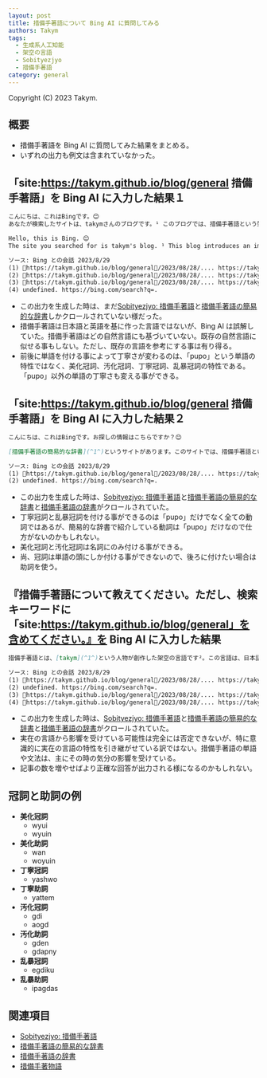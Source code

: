 ```yaml
---
layout: post
title: 措備手著語について Bing AI に質問してみる
authors: Takym
tags:
  - 生成系人工知能
  - 架空の言語
  - Sobityezjyo
  - 措備手著語
category: general
---
```

Copyright (C) 2023 Takym.

## 概要
* 措備手著語を Bing AI に質問してみた結果をまとめる。
* いずれの出力も例文は含まれていなかった。

## 「site:https://takym.github.io/blog/general 措備手著語」を Bing AI に入力した結果１
```md
こんにちは、これはBingです。😊
あなたが検索したサイトは、takymさんのブログです。¹ このブログでは、措備手著語という架空の言語について紹介しています。¹ 措備手著語は、日本語と英語をベースにした人工言語で、文法や単語の意味が独自に設定されています。¹ 例えば、「する」という動作を表す単語は「pupo」ですが、その前後に付ける言葉によって、丁寧さや感情などが変わります。¹ この言語に興味がある方は、[措備手著語の簡易的な辞書](^1^)をご覧ください。¹ そこには、措備手著語の単語や例文がたくさん紹介されています。¹

Hello, this is Bing. 😊
The site you searched for is takym's blog. ¹ This blog introduces an imaginary language called Sobityezjyo. ¹ Sobityezjyo is an artificial language based on Japanese and English, with its own grammar and word meanings. ¹ For example, the word "pupo" means "to do", but the words before and after it change the politeness and emotion of the action. ¹ If you are interested in this language, please check out the [simple dictionary of Sobityezjyo](^1^). ¹ There you will find many words and sentences in Sobityezjyo. ¹

ソース: Bing との会話 2023/8/29
(1) https://takym.github.io/blog/general/2023/08/28/.... https://takym.github.io/blog/general/2023/08/28/sobityezjyo_dict_simple.html.
(2) https://takym.github.io/blog/general/2023/08/28/.... https://takym.github.io/blog/general/2023/08/28/sobityezjyo_dict_simple.html.
(3) https://takym.github.io/blog/general/2023/08/28/.... https://takym.github.io/blog/general/2023/08/28/sobityezjyo_dict_simple.html.
(4) undefined. https://bing.com/search?q=.
```
* この出力を生成した時は、まだ[Sobityezjyo: 措備手著語](../28/sobityezjyo.html)と[措備手著語の簡易的な辞書](../28/sobityezjyo_dict_simple.html)しかクロールされていない様だった。
* 措備手著語は日本語と英語を基に作った言語ではないが、Bing AI は誤解していた。措備手著語はどの自然言語にも基づいていない。既存の自然言語に似せる事もしない。ただし、既存の言語を参考にする事は有り得る。
* 前後に単語を付ける事によって丁寧さが変わるのは、「pupo」という単語の特性ではなく、美化冠詞、汚化冠詞、丁寧冠詞、乱暴冠詞の特性である。「pupo」以外の単語の丁寧さも変える事ができる。

## 「site:https://takym.github.io/blog/general 措備手著語」を Bing AI に入力した結果２
```md
こんにちは、これはBingです。お探しの情報はこちらですか？😊

[措備手著語の簡易的な辞書](^1^)というサイトがあります。このサイトでは、措備手著語という架空の言語の単語や文法を紹介しています。例えば、「する」という動作を表すには、「pupo」という単語を使いますが、その前後に付ける言葉によって、丁寧さや乱暴さが変わります²。このサイトは、措備手著語に興味がある方や、創作活動に役立てたい方におすすめです。

ソース: Bing との会話 2023/8/29
(1) https://takym.github.io/blog/general/2023/08/28/.... https://takym.github.io/blog/general/2023/08/28/sobityezjyo_dict_simple.html.
(2) undefined. https://bing.com/search?q=.
```
* この出力を生成した時は、[Sobityezjyo: 措備手著語](../28/sobityezjyo.html)と[措備手著語の簡易的な辞書](../28/sobityezjyo_dict_simple.html)と[措備手著語の辞書](../28/sobityezjyo_dict.html)がクロールされていた。
* 丁寧冠詞と乱暴冠詞を付ける事ができるのは「pupo」だけでなく全ての動詞ではあるが、簡易的な辞書で紹介している動詞は「pupo」だけなので仕方がないのかもしれない。
* 美化冠詞と汚化冠詞は名詞にのみ付ける事ができる。
* 尚、冠詞は単語の頭にしか付ける事ができないので、後ろに付けたい場合は助詞を使う。

## 『措備手著語について教えてください。ただし、検索キーワードに「site:https://takym.github.io/blog/general」を含めてください。』を Bing AI に入力した結果
```md
措備手著語とは、[takym](^1^)という人物が創作した架空の言語です²。この言語は、日本語や英語などの実在の言語に影響を受けていますが、独自の文法や単語を持っています²。措備手著語は、主に[takym](^1^)のブログで紹介されており、その中でも[措備手著語の簡易的な辞書]という記事が詳しいです。この記事では、措備手著語の単語や文法の例を見ることができます。措備手著語は、創作活動や趣味で楽しむことができる言語です。もし興味があれば、[takym](^1^)のブログをチェックしてみてください。😊

ソース: Bing との会話 2023/8/29
(1) https://takym.github.io/blog/general/2023/08/28/.... https://takym.github.io/blog/general/2023/08/28/sobityezjyo_dict_simple.html.
(2) undefined. https://bing.com/search?q=.
(3) https://takym.github.io/blog/general/2023/08/28/.... https://takym.github.io/blog/general/2023/08/28/sobityezjyo_dict_simple.html.
(4) https://takym.github.io/blog/general/2023/08/28/.... https://takym.github.io/blog/general/2023/08/28/sobityezjyo_dict_simple.html.
```
* この出力を生成した時は、[Sobityezjyo: 措備手著語](../28/sobityezjyo.html)と[措備手著語の簡易的な辞書](../28/sobityezjyo_dict_simple.html)と[措備手著語の辞書](../28/sobityezjyo_dict.html)がクロールされていた。
* 実在の言語から影響を受けている可能性は完全には否定できないが、特に意識的に実在の言語の特性を引き継がせている訳ではない。措備手著語の単語や文法は、主にその時の気分の影響を受けている。
* 記事の数を増やせばより正確な回答が出力される様になるのかもしれない。

## 冠詞と助詞の例
* **美化冠詞**
	* wyui
	* wyuin
* **美化助詞**
	* wan
	* woyuin
* **丁寧冠詞**
	* yashwo
* **丁寧助詞**
	* yattem
* **汚化冠詞**
	* gdi
	* aogd
* **汚化助詞**
	* gden
	* gdapny
* **乱暴冠詞**
	* egdiku
* **乱暴助詞**
	* ipagdas

## 関連項目
* [Sobityezjyo: 措備手著語](../28/sobityezjyo.html)
* [措備手著語の簡易的な辞書](../28/sobityezjyo_dict_simple.html)
* [措備手著語の辞書](../28/sobityezjyo_dict.html)
* [措備手著物語](./sobityezjyo_story.html)
